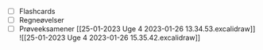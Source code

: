 - [ ] Flashcards
- [ ] Regneøvelser
- [ ] Prøveeksamener
[[25-01-2023 Uge 4 2023-01-26 13.34.53.excalidraw]]
![[25-01-2023 Uge 4 2023-01-26 15.35.42.excalidraw]]